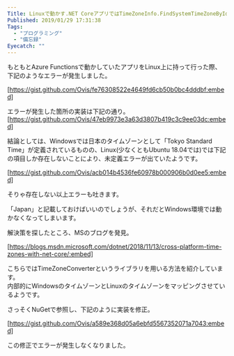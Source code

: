 ```yaml
---
Title: Linuxで動かす.NET CoreアプリではTimeZoneInfo.FindSystemTimeZoneById("Tokyo Standard Time")が使えない
Published: 2019/01/29 17:31:38
Tags:
  - "プログラミング"
  - "備忘録"
Eyecatch: ""
---
```

もともとAzure Functionsで動かしていたアプリをLinux上に持って行った際、下記のようなエラーが発生しました。  

[https://gist.github.com/Ovis/fe76308522e4649fd6cb50b0bc4dddbf:embed]


エラーが発生した箇所の実装は下記の通り。  
[https://gist.github.com/Ovis/47eb9973e3a63d3807b419c3c9ee03dc:embed]

結論としては、Windowsでは日本のタイムゾーンとして「Tokyo Standard Time」が定義されているものの、Linux(少なくともUbuntu 18.04では)では下記の項目しか存在しないことにより、未定義エラーが出ていたようです。  

[https://gist.github.com/Ovis/acb014b4536fe60978b000906b0d0ee5:embed]

そりゃ存在しない以上エラーも吐きます。  

「Japan」と記載しておけばいいのでしょうが、それだとWindows環境では動かなくなってしまいます。  

解決策を探したところ、MSのブログを発見。  

[https://blogs.msdn.microsoft.com/dotnet/2018/11/13/cross-platform-time-zones-with-net-core/:embed]

こちらではTimeZoneConverterというライブラリを用いる方法を紹介しています。  
内部的にWindowsのタイムゾーンとLinuxのタイムゾーンをマッピングさせているようです。  

さっそくNuGetで参照し、下記のように実装を修正。  

[https://gist.github.com/Ovis/a589e368d05a6ebfd5567352071a7043:embed]

この修正でエラーが発生しなくなりました。  


